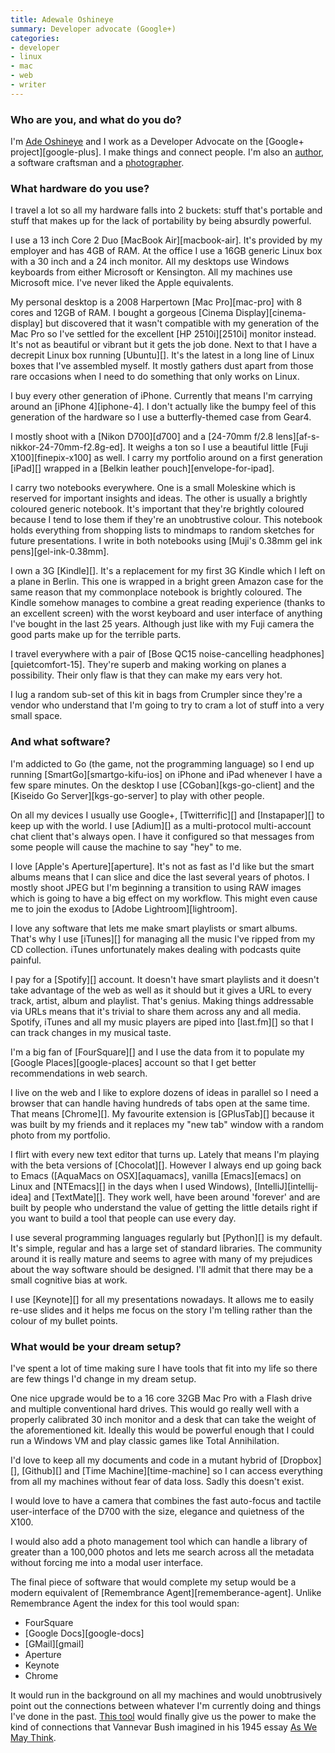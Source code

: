 ```yaml
---
title: Adewale Oshineye
summary: Developer advocate (Google+)
categories:
- developer
- linux
- mac
- web
- writer
---
```


### Who are you, and what do you do?

I'm [Ade Oshineye](http://www.oshineye.com/ "Ade's website.") and I work as a Developer Advocate on the [Google+ project][google-plus]. I make things and connect people. I'm also an [author](http://shop.oreilly.com/product/9780596518387.do "The page for Ade's book, 'Apprenticeship Patterns'."), a software craftsman and a [photographer](http://www.flickr.com/photos/adewale_oshineye/sets/72157603469493010/ "Ade's photos on Flickr.").

### What hardware do you use?

I travel a lot so all my hardware falls into 2 buckets: stuff that's portable and stuff that makes up for the lack of portability by being absurdly powerful.

I use a 13 inch Core 2 Duo [MacBook Air][macbook-air]. It's provided by my employer and has 4GB of RAM. At the office I use a 16GB generic Linux box with a 30 inch and a 24 inch monitor. All my desktops use Windows keyboards from either Microsoft or Kensington. All my machines use Microsoft mice. I've never liked the Apple equivalents.

My personal desktop is a 2008 Harpertown [Mac Pro][mac-pro] with 8 cores and 12GB of RAM. I bought a gorgeous [Cinema Display][cinema-display] but discovered that it wasn't compatible with my generation of the Mac Pro so I've settled for the excellent [HP 2510i][2510i] monitor instead. It's not as beautiful or vibrant but it gets the job done. Next to that I have a decrepit Linux box running [Ubuntu][]. It's the latest in a long line of Linux boxes that I've assembled myself. It mostly gathers dust apart from those rare occasions when I need to do something that only works on Linux.

I buy every other generation of iPhone. Currently that means I'm carrying around an [iPhone 4][iphone-4]. I don't actually like the bumpy feel of this generation of the hardware so I use a butterfly-themed case from Gear4.

I mostly shoot with a [Nikon D700][d700] and a [24-70mm f/2.8 lens][af-s-nikkor-24-70mm-f2.8g-ed]. It weighs a ton so I use a beautiful little [Fuji X100][finepix-x100] as well. I carry my portfolio around on a first generation [iPad][] wrapped in a [Belkin leather pouch][envelope-for-ipad].

I carry two notebooks everywhere. One is a small Moleskine which is reserved for important insights and ideas. The other is usually a brightly coloured generic notebook. It's important that they're brightly coloured because I tend to lose them if they're an unobtrustive colour. This notebook holds everything from shopping lists to mindmaps to random sketches for future presentations. I write in both notebooks using [Muji's 0.38mm gel ink pens][gel-ink-0.38mm].

I own a 3G [Kindle][]. It's a replacement for my first 3G Kindle which I left on a plane in Berlin. This one is wrapped in a bright green Amazon case for the same reason that my commonplace notebook is brightly coloured. The Kindle somehow manages to combine a great reading experience (thanks to an excellent screen) with the worst keyboard and user interface of anything I've bought in the last 25 years. Although just like with my Fuji camera the good parts make up for the terrible parts.

I travel everywhere with a pair of [Bose QC15 noise-cancelling headphones][quietcomfort-15]. They're superb and making working on planes a possibility. Their only flaw is that they can make my ears very hot.

I lug a random sub-set of this kit in bags from Crumpler since they're a vendor who understand that I'm going to try to cram a lot of stuff into a very small space.

### And what software?

I'm addicted to Go (the game, not the programming language) so I end up running [SmartGo][smartgo-kifu-ios] on iPhone and iPad whenever I have a few spare minutes. On the desktop I use [CGoban][kgs-go-client] and the [Kiseido Go Server][kgs-go-server] to play with other people.

On all my devices I usually use Google+, [Twitterrific][] and [Instapaper][] to keep up with the world. I use [Adium][] as a multi-protocol multi-account chat client that's always open. I have it configured so that messages from some people will cause the machine to say "hey" to me.

I love [Apple's Aperture][aperture]. It's not as fast as I'd like but the smart albums means that I can slice and dice the last several years of photos. I mostly shoot JPEG but I'm beginning a transition to using RAW images which is going to have a big effect on my workflow. This might even cause me to join the exodus to [Adobe Lightroom][lightroom].

I love any software that lets me make smart playlists or smart albums. That's why I use [iTunes][] for managing all the music I've ripped from my CD collection. iTunes unfortunately makes dealing with podcasts quite painful.

I pay for a [Spotify][] account. It doesn't have smart playlists and it doesn't take advantage of the web as well as it should but it gives a URL to every track, artist, album and playlist. That's genius. Making things addressable via URLs means that it's trivial to share them across any and all media. Spotify, iTunes and all my music players are piped into [last.fm][] so that I can track changes in my musical taste.

I'm a big fan of [FourSquare][] and I use the data from it to populate my [Google Places][google-places] account so that I get better recommendations in web search.

I live on the web and I like to explore dozens of ideas in parallel so I need a browser that can handle having hundreds of tabs open at the same time. That means [Chrome][]. My favourite extension is [GPlusTab][] because it was built by my friends and it replaces my "new tab" window with a random photo from my portfolio.

I flirt with every new text editor that turns up. Lately that means I'm playing with the beta versions of [Chocolat][]. However I always end up going back to Emacs ([AquaMacs on OSX][aquamacs], vanilla [Emacs][emacs] on Linux and [NTEmacs][] in the days when I used Windows), [IntelliJ][intellij-idea] and [TextMate][]. They work well, have been around 'forever' and are built by people who understand the value of getting the little details right if you want to build a tool that people can use every day.

I use several programming languages regularly but [Python][] is my default. It's simple, regular and has a large set of standard libraries. The community around it is really mature and seems to agree with many of my prejudices about the way software should be designed. I'll admit that there may be a small cognitive bias at work.

I use [Keynote][] for all my presentations nowadays. It allows me to easily re-use slides and it helps me focus on the story I'm telling rather than the colour of my bullet points.

### What would be your dream setup?

I've spent a lot of time making sure I have tools that fit into my life so there are few things I'd change in my dream setup.

One nice upgrade would be to a 16 core 32GB Mac Pro with a Flash drive and multiple conventional hard drives. This would go really well with a properly calibrated 30 inch monitor and a desk that can take the weight of the aforementioned kit. Ideally this would be powerful enough that I could run a Windows VM and play classic games like Total Annihilation.

I'd love to keep all my documents and code in a mutant hybrid of [Dropbox][], [Github][] and [Time Machine][time-machine] so I can access everything from all my machines without fear of data loss. Sadly this doesn't exist.

I would love to have a camera that combines the fast auto-focus and tactile user-interface of the D700 with the size, elegance and quietness of the X100.

I would also add a photo management tool which can handle a library of greater than a 100,000 photos and lets me search across all the metadata without forcing me into a modal user interface.

The final piece of software that would complete my setup would be a modern equivalent of [Remembrance Agent][rememberance-agent]. Unlike Remembrance Agent the index for this tool would span:

* FourSquare
* [Google Docs][google-docs]
* [GMail][gmail]
* Aperture
* Keynote
* Chrome

It would run in the background on all my machines and would unobtrusively point out the connections between whatever I'm currently doing and things I've done in the past. [This tool](http://en.wikipedia.org/wiki/Memex "The Wikipedia entry for Memex.") would finally give us the power to make the kind of connections that Vannevar Bush imagined in his 1945 essay [As We May Think](http://www.theatlantic.com/magazine/archive/1945/07/as-we-may-think/3881/ "An article by Vannevar Bush from 1945.").